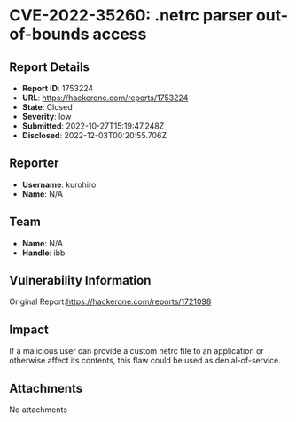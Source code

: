 # CVE-2022-35260: .netrc parser out-of-bounds access

## Report Details
- **Report ID**: 1753224
- **URL**: https://hackerone.com/reports/1753224
- **State**: Closed
- **Severity**: low
- **Submitted**: 2022-10-27T15:19:47.248Z
- **Disclosed**: 2022-12-03T00:20:55.706Z

## Reporter
- **Username**: kurohiro
- **Name**: N/A

## Team
- **Name**: N/A
- **Handle**: ibb

## Vulnerability Information
Original Report:https://hackerone.com/reports/1721098

## Impact

If a malicious user can provide a custom netrc file to an application or otherwise affect its contents, this flaw could be used as denial-of-service.

## Attachments
No attachments
